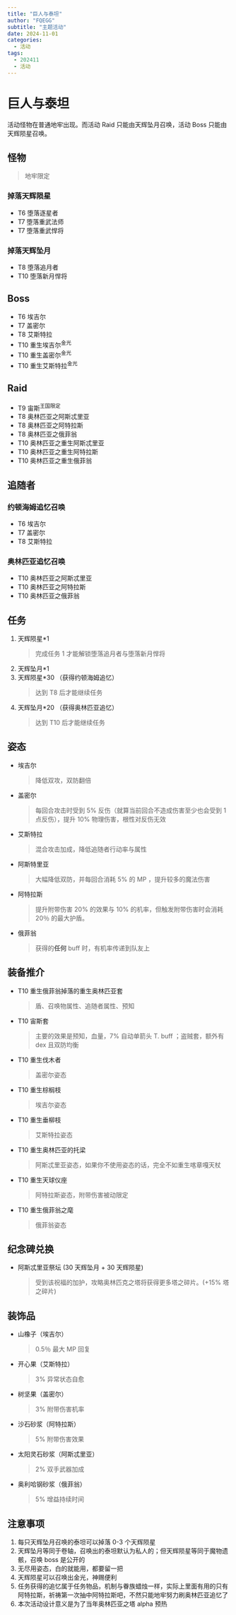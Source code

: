 ```yaml
---
title: "巨人与泰坦"
author: "FQEGG"
subtitle: "主题活动"
date: 2024-11-01
categories:
  - 活动
tags:
  - 202411
  - 活动
---
```


# 巨人与泰坦

活动怪物在普通地牢出现。而活动 Raid 只能由天辉坠月召唤，活动 Boss 只能由天辉陨星召唤。

## 怪物

> 地牢限定

### 掉落天辉陨星

- T6 堕落逐星者 
- T7 堕落重武法师 
- T7 堕落重武悍将 

### 掉落天辉坠月

- T8 堕落追月者 
- T10 堕落新月悍将

## Boss 

- T6 埃吉尔 
- T7 盖密尔 
- T8 艾斯特拉 
- T10 重生埃吉尔<sup>金光</sup>
- T10 重生盖密尔<sup>金光</sup>
- T10 重生艾斯特拉<sup>金光</sup>
 
## Raid
- T9 宙斯<sup>王国限定</sup>
- T8 奥林匹亚之阿斯忒里亚
- T8 奥林匹亚之阿特拉斯 
- T8 奥林匹亚之俄菲翁 
- T10 奥林匹亚之重生阿斯忒里亚 
- T10 奥林匹亚之重生阿特拉斯 
- T10 奥林匹亚之重生俄菲翁 
 
## 追随者 

### 约顿海姆追忆召唤

- T6 埃吉尔 
- T7 盖密尔 
- T8 艾斯特拉

### 奥林匹亚追忆召唤

- T10 奥林匹亚之阿斯忒里亚 
- T10 奥林匹亚之阿特拉斯
- T10 奥林匹亚之俄菲翁 
 
## 任务 
1. 天辉陨星*1
    > 完成任务 1 才能解锁堕落追月者与堕落新月悍将
2. 天辉坠月*1 
3. 天辉陨星*30 （获得约顿海姆追忆）
    > 达到 T8 后才能继续任务
4. 天辉坠月*20 （获得奥林匹亚追忆）
    > 达到 T10 后才能继续任务   

## 姿态 

- 埃吉尔
  > 降低双攻，双防翻倍
- 盖密尔
  > 每回合攻击时受到 5% 反伤（就算当前回合不造成伤害至少也会受到 1 点反伤），提升 10% 物理伤害，根性对反伤无效
- 艾斯特拉
  > 混合攻击加成，降低追随者行动率与属性
- 阿斯特里亚
  > 大幅降低双防，并每回合消耗 5% 的 MP ，提升较多的魔法伤害
- 阿特拉斯
  > 提升附带伤害 20% 的效果与 10% 的机率，但触发附带伤害时会消耗 20％ 的最大护盾。
- 俄菲翁
  > 获得的**任何** buff 时，有机率传递到队友上

## 装备推介 

- T10 重生俄菲翁掉落的重生奥林匹亚套
  > 盾、召唤物属性、追随者属性、预知
- T10 宙斯套 
  > 主要的效果是预知，血量，7% 自动单箭头 T. buff ；盗贼套，额外有 dex 且双防均衡
- T10 重生伐木者 
  > 盖密尔姿态
- T10 重生棕榈枝
  > 埃吉尔姿态
- T10 重生垂柳枝
  > 艾斯特拉姿态 
- T10 重生奥林匹亚的托梁
  > 阿斯忒里亚姿态，如果你不使用姿态的话，完全不如重生喀章嘎天杖 
- T10 重生天球仪座
  > 阿特拉斯姿态，附带伤害被动限定
- T10 重生俄菲翁之麾
  > 俄菲翁姿态

## 纪念碑兑换

- 阿斯忒里亚祭坛 (30 天辉坠月 + 30 天辉陨星)
  > 受到该祝福的加护，攻略奥林匹克之塔将获得更多塔之碎片。(+15% 塔之碎片)


## 装饰品

- 山橡子（埃吉尔）
  > 0.5％ 最大 MP 回复
- 开心果（艾斯特拉）
  > 3% 异常状态自愈
- 树坚果（盖密尔）
  > 3% 附带伤害机率
- 沙石砂浆（阿特拉斯）
  > 5% 附带伤害效果
- 太阳灵石砂浆（阿斯忒里亚）
  > 2% 双手武器加成
- 奥利哈钢砂浆（俄菲翁）
  > 5% 增益持续时间

## 注意事项 
1. 每只天辉坠月召唤的泰坦可以掉落 0-3 个天辉陨星 
2. 天辉坠月等同于卷轴，召唤出的泰坦默认为私人的；但天辉陨星等同于魔物遗骸，召唤 boss 是公开的 
3. 无尽用姿态，白的就能用，都要留一把
4. 天辉陨星可以召唤出金光，神赐便利 
5. 任务获得的追忆属于任务物品，机制与眷族蜡烛一样，实际上里面有用的只有阿特拉斯，祈祷第一次抽中阿特拉斯吧，不然只能地牢努力刷奥林匹亚追忆了
6. 本次活动设计意义是为了当年奥林匹亚之塔 alpha 预热
